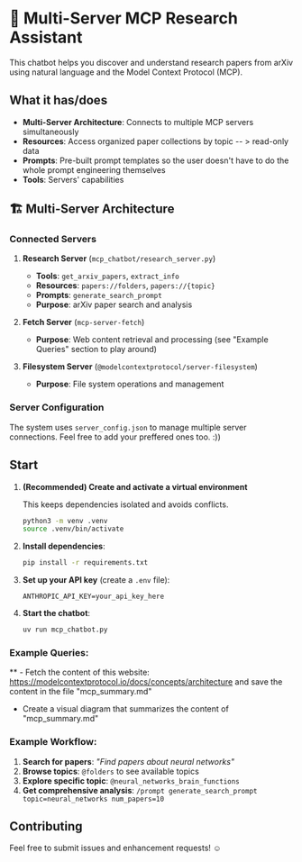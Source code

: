 # 🤖 Multi-Server MCP Research Assistant

This chatbot helps you discover and understand research papers from arXiv using natural language and the Model Context Protocol (MCP).

## What it has/does

-  **Multi-Server Architecture**: Connects to multiple MCP servers simultaneously
-  **Resources**: Access organized paper collections by topic -- > read-only data
-  **Prompts**: Pre-built prompt templates so the user doesn't have to do the whole prompt engineering themselves
-  **Tools**: Servers' capabilities

## 🏗️ Multi-Server Architecture
### Connected Servers

1. **Research Server** (`mcp_chatbot/research_server.py`)
   - **Tools**: `get_arxiv_papers`, `extract_info`
   - **Resources**: `papers://folders`, `papers://{topic}`
   - **Prompts**: `generate_search_prompt`
   - **Purpose**: arXiv paper search and analysis

2. **Fetch Server** (`mcp-server-fetch`)
   - **Purpose**: Web content retrieval and processing (see "Example Queries" section to play around)

3. **Filesystem Server** (`@modelcontextprotocol/server-filesystem`)
   - **Purpose**: File system operations and management

### Server Configuration

The system uses `server_config.json` to manage multiple server connections.
Feel free to add your preffered ones too. :))

## Start

1. **(Recommended) Create and activate a virtual environment**

   This keeps dependencies isolated and avoids conflicts.
   ```bash
   python3 -m venv .venv
   source .venv/bin/activate

2. **Install dependencies**:
   ```bash
   pip install -r requirements.txt
   ```

3. **Set up your API key** (create a `.env` file):
   ```
   ANTHROPIC_API_KEY=your_api_key_here
   ```

4. **Start the chatbot**:
   ```bash
   uv run mcp_chatbot.py
   ```
   
### Example Queries: 
** - Fetch the content of this website: https://modelcontextprotocol.io/docs/concepts/architecture and save the content in the file "mcp_summary.md"
- Create a visual diagram that summarizes the content of "mcp_summary.md"

### Example Workflow:

1. **Search for papers**: *"Find papers about neural networks"*
2. **Browse topics**: `@folders` to see available topics
3. **Explore specific topic**: `@neural_networks_brain_functions`
4. **Get comprehensive analysis**: `/prompt generate_search_prompt topic=neural_networks num_papers=10`

## Contributing

Feel free to submit issues and enhancement requests! ☺️
